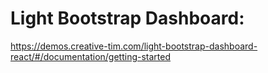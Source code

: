 # Light Bootstrap Dashboard:
https://demos.creative-tim.com/light-bootstrap-dashboard-react/#/documentation/getting-started